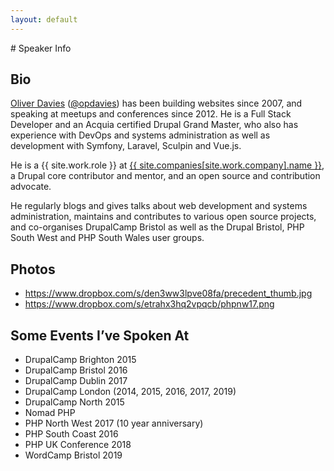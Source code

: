 ```yaml
---
layout: default
---
```

<div class="markup" markdown="1">
# Speaker Info

## Bio

[Oliver Davies][1] ([@opdavies][2]) has been building websites since 2007, and speaking at meetups and conferences since 2012. He is a Full Stack Developer and an Acquia certified Drupal Grand Master, who also has
experience with DevOps and systems administration as well as development with Symfony, Laravel, Sculpin and Vue.js.


He is a {{ site.work.role }} at [{{ site.companies[site.work.company].name }}][3], a Drupal core contributor and mentor, and an open source and contribution advocate.

He regularly blogs and gives talks about web development and systems administration, maintains and contributes to various open source projects, and co-organises DrupalCamp Bristol as well as the Drupal Bristol, PHP South West and PHP South Wales user groups.

## Photos

- <https://www.dropbox.com/s/den3ww3lpve08fa/precedent_thumb.jpg>
- <https://www.dropbox.com/s/etrahx3hq2vpqcb/phpnw17.png>

## Some Events I’ve Spoken At

- DrupalCamp Brighton 2015
- DrupalCamp Bristol 2016
- DrupalCamp Dublin 2017
- DrupalCamp London (2014, 2015, 2016, 2017, 2019)
- DrupalCamp North 2015
- Nomad PHP
- PHP North West 2017 (10 year anniversary)
- PHP South Coast 2016
- PHP UK Conference 2018
- WordCamp Bristol 2019
</div>

[1]: {{site.url}}
[2]: {{site.twitter.url}}
[3]: {{site.companies[site.work.company].url}}
